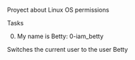 Proyect about Linux OS permissions

Tasks 

0. My name is Betty: 0-iam_betty

Switches the current user to the user Betty
